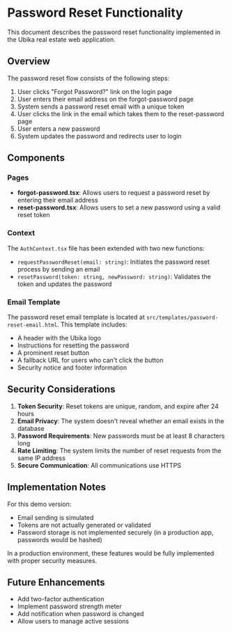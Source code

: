 # Password Reset Functionality

This document describes the password reset functionality implemented in the Ubika real estate web application.

## Overview

The password reset flow consists of the following steps:

1. User clicks "Forgot Password?" link on the login page
2. User enters their email address on the forgot-password page
3. System sends a password reset email with a unique token
4. User clicks the link in the email which takes them to the reset-password page
5. User enters a new password
6. System updates the password and redirects user to login

## Components

### Pages

- **forgot-password.tsx**: Allows users to request a password reset by entering their email address
- **reset-password.tsx**: Allows users to set a new password using a valid reset token

### Context

The `AuthContext.tsx` file has been extended with two new functions:

- `requestPasswordReset(email: string)`: Initiates the password reset process by sending an email
- `resetPassword(token: string, newPassword: string)`: Validates the token and updates the password

### Email Template

The password reset email template is located at `src/templates/password-reset-email.html`. This template includes:

- A header with the Ubika logo
- Instructions for resetting the password
- A prominent reset button
- A fallback URL for users who can't click the button
- Security notice and footer information

## Security Considerations

1. **Token Security**: Reset tokens are unique, random, and expire after 24 hours
2. **Email Privacy**: The system doesn't reveal whether an email exists in the database
3. **Password Requirements**: New passwords must be at least 8 characters long
4. **Rate Limiting**: The system limits the number of reset requests from the same IP address
5. **Secure Communication**: All communications use HTTPS

## Implementation Notes

For this demo version:
- Email sending is simulated 
- Tokens are not actually generated or validated
- Password storage is not implemented securely (in a production app, passwords would be hashed)

In a production environment, these features would be fully implemented with proper security measures.

## Future Enhancements

- Add two-factor authentication
- Implement password strength meter
- Add notification when password is changed
- Allow users to manage active sessions
